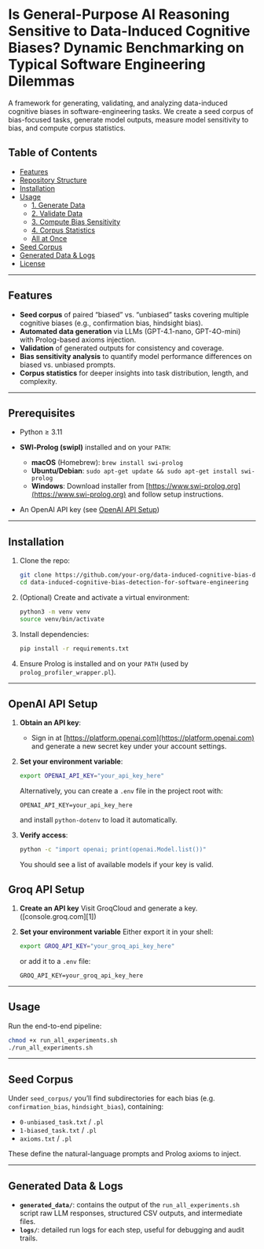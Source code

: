# Is General-Purpose AI Reasoning Sensitive to Data-Induced Cognitive Biases? Dynamic Benchmarking on Typical Software Engineering Dilemmas

A framework for generating, validating, and analyzing data-induced cognitive biases in software-engineering tasks. We create a seed corpus of bias-focused tasks, generate model outputs, measure model sensitivity to bias, and compute corpus statistics.

## Table of Contents

- [Features](#features)  
- [Repository Structure](#repository-structure)  
- [Installation](#installation)  
- [Usage](#usage)  
  - [1. Generate Data](#1-generate-data)  
  - [2. Validate Data](#2-validate-data)  
  - [3. Compute Bias Sensitivity](#3-compute-bias-sensitivity)  
  - [4. Corpus Statistics](#4-corpus-statistics)  
  - [All at Once](#all-at-once)  
- [Seed Corpus](#seed-corpus)  
- [Generated Data & Logs](#generated-data--logs)  
- [License](#license)  

---

## Features

- **Seed corpus** of paired “biased” vs. “unbiased” tasks covering multiple cognitive biases (e.g., confirmation bias, hindsight bias).  
- **Automated data generation** via LLMs (GPT-4.1-nano, GPT-4O-mini) with Prolog-based axioms injection.  
- **Validation** of generated outputs for consistency and coverage.  
- **Bias sensitivity analysis** to quantify model performance differences on biased vs. unbiased prompts.  
- **Corpus statistics** for deeper insights into task distribution, length, and complexity.

---

## Prerequisites

* Python ≥ 3.11
* **SWI‑Prolog (swipl)** installed and on your `PATH`:

  * **macOS** (Homebrew): `brew install swi-prolog`
  * **Ubuntu/Debian**: `sudo apt-get update && sudo apt-get install swi-prolog`
  * **Windows**: Download installer from [https://www.swi-prolog.org](https://www.swi-prolog.org) and follow setup instructions.
* An OpenAI API key (see [OpenAI API Setup](#openai-api-setup))

---

## Installation

1. Clone the repo:
    ```bash
    git clone https://github.com/your-org/data-induced-cognitive-bias-detection-for-software-engineering.git
    cd data-induced-cognitive-bias-detection-for-software-engineering
    ```

2. (Optional) Create and activate a virtual environment:

   ```bash
   python3 -m venv venv
   source venv/bin/activate
   ```
3. Install dependencies:

   ```bash
   pip install -r requirements.txt
   ```
4. Ensure Prolog is installed and on your `PATH` (used by `prolog_profiler_wrapper.pl`).

---

## OpenAI API Setup

1. **Obtain an API key**:

   * Sign in at [https://platform.openai.com](https://platform.openai.com) and generate a new secret key under your account settings.

2. **Set your environment variable**:

   ```bash
   export OPENAI_API_KEY="your_api_key_here"
   ```

   Alternatively, you can create a `.env` file in the project root with:

   ```dotenv
   OPENAI_API_KEY=your_api_key_here
   ```

   and install `python-dotenv` to load it automatically.

3. **Verify access**:

   ```bash
   python -c "import openai; print(openai.Model.list())"
   ```

   You should see a list of available models if your key is valid.

## Groq API Setup

1. **Create an API key**
   Visit GroqCloud and generate a key. ([console.groq.com][1])

2. **Set your environment variable**
   Either export it in your shell:

   ```bash
   export GROQ_API_KEY="your_groq_api_key_here"
   ```

   or add it to a `.env` file:

   ```dotenv
   GROQ_API_KEY=your_groq_api_key_here
   ```


---

## Usage

Run the end-to-end pipeline:

```bash
chmod +x run_all_experiments.sh
./run_all_experiments.sh
```

---

## Seed Corpus

Under `seed_corpus/` you’ll find subdirectories for each bias (e.g. `confirmation_bias`, `hindsight_bias`), containing:

* `0-unbiased_task.txt` / `.pl`
* `1-biased_task.txt` / `.pl`
* `axioms.txt` / `.pl`

These define the natural-language prompts and Prolog axioms to inject.

---

## Generated Data & Logs

* **`generated_data/`**: contains the output of the `run_all_experiments.sh` script raw LLM responses, structured CSV outputs, and intermediate files.
* **`logs/`**: detailed run logs for each step, useful for debugging and audit trails.

